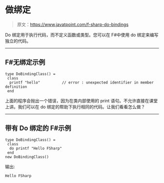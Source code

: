 # 做绑定

> 原文：<https://www.javatpoint.com/f-sharp-do-bindings>

Do 绑定用于执行代码，而不定义函数或类型。您可以在 F#中使用 do 绑定来编写独立的代码。

* * *

## F#无绑定示例

```
type DoBindingClass() = 
 class
  printf "hello"          // error : unexpected identifier in member definition
 end

```

上面的程序会抛出一个错误，因为在类内部使用的 print 语句。不允许直接在课堂上讲。我们可以在 do 绑定的帮助下执行相同的代码。让我们看看怎么做？

* * *

## 带有 Do 绑定的 F#示例

```
type DoBindingClass() = 
 class
  do printf "Hello FSharp"   
 end
new DoBindingClass()

```

输出:

```
Hello FSharp

```